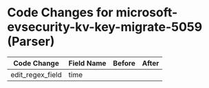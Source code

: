 # Code Changes for microsoft-evsecurity-kv-key-migrate-5059 (Parser)

| Code Change | Field Name | Before | After |
|-------------|------------|--------|-------|
| edit_regex_field | time |  |  |